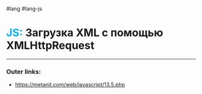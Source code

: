 #lang #lang-js
# <font color="#00b0f0">JS:</font> Загрузка XML с помощью XMLHttpRequest
---
### Outer links:
- https://metanit.com/web/javascript/13.5.php